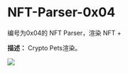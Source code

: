 # NFT-Parser-0x04

编号为0x04的 NFT Parser，渲染 NFT +

**描述：** Crypto Pets渲染。

![](https://tva1.sinaimg.cn/large/008i3skNgy1grl21laz9yj31be0u07dm.jpg)
